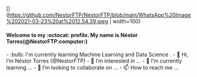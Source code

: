 [](https://github.com/NestorFTP/NestorFTP/blob/main/WhatsApp%20Image%202021-03-23%20at%2012.54.39.jpeg | width=100)
<h4>Welcome to my :octocat: profile. My name is Néstor Torres(@NestorFTP:computer:)</h4>
- :bulb: I'm currently learning Machine Learning and Data Science .
- 👋 Hi, I’m Néstor Torres (@NestorFTP)
- 👀 I’m interested in ... 
- 🌱 I’m currently learning ...
- 💞️ I’m looking to collaborate on ...
- 📫 How to reach me ...
